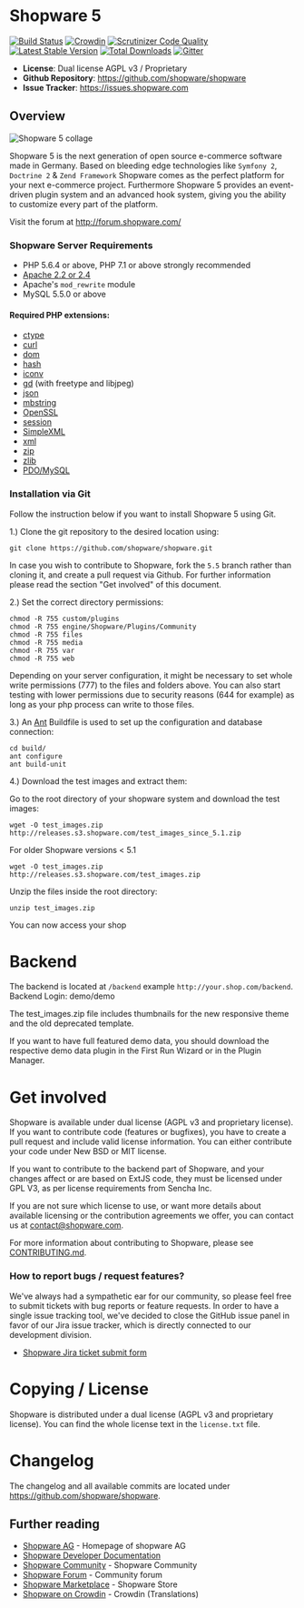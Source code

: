 # Shopware 5

[![Build Status](https://travis-ci.org/shopware/shopware.svg?branch=5.5)](https://travis-ci.org/shopware/shopware)
[![Crowdin](https://d322cqt584bo4o.cloudfront.net/shopware/localized.svg)](https://crowdin.com/project/shopware)
[![Scrutinizer Code Quality](https://scrutinizer-ci.com/g/shopware/shopware/badges/quality-score.png?b=5.5)](https://scrutinizer-ci.com/g/shopware/shopware/?branch=5.5)
[![Latest Stable Version](https://poser.pugx.org/shopware/shopware/v/stable)](https://packagist.org/packages/shopware/shopware)
[![Total Downloads](https://poser.pugx.org/shopware/shopware/downloads)](https://packagist.org/packages/shopware/shopware)
[![Gitter](https://badges.gitter.im/shopware/shopware.svg)](https://gitter.im/shopware/shopware?utm_source=badge&utm_medium=badge&utm_campaign=pr-badge)

- **License**: Dual license AGPL v3 / Proprietary
- **Github Repository**: <https://github.com/shopware/shopware>
- **Issue Tracker**: <https://issues.shopware.com>

## Overview

![Shopware 5 collage](http://cdn.shopware.de/github/readme_screenshot.png)

Shopware 5 is the next generation of open source e-commerce software made in Germany. Based on bleeding edge technologies like `Symfony 2`, `Doctrine 2` & `Zend Framework` Shopware comes as the perfect platform for your next e-commerce project.
Furthermore Shopware 5 provides an event-driven plugin system and an advanced hook system, giving you the ability to customize every part of the platform.

Visit the forum at <http://forum.shopware.com/>

### Shopware Server Requirements

- PHP 5.6.4 or above, PHP 7.1 or above strongly recommended
- [Apache 2.2 or 2.4](https://httpd.apache.org/)
- Apache's `mod_rewrite` module
- MySQL 5.5.0 or above

#### Required PHP extensions:

-   <a href="http://php.net/manual/en/book.ctype.php" target="_blank">ctype</a>
-   <a href="http://php.net/manual/en/book.curl.php" target="_blank">curl</a>
-   <a href="http://php.net/manual/en/book.dom.php" target="_blank">dom</a>
-   <a href="http://php.net/manual/en/book.hash.php" target="_blank">hash</a>
-   <a href="http://php.net/manual/en/book.iconv.php" target="_blank">iconv</a>
-   <a href="http://php.net/manual/en/book.image.php" target="_blank">gd</a> (with freetype and libjpeg)
-   <a href="http://php.net/manual/en/book.json.php" target="_blank">json</a>
-   <a href="http://php.net/manual/en/book.mbstring.php" target="_blank">mbstring</a>
-   <a href="http://php.net/manual/en/book.openssl.php" target="_blank">OpenSSL</a>
-   <a href="http://php.net/manual/en/book.session.php" target="_blank">session</a>
-   <a href="http://php.net/manual/en/book.simplexml.php" target="_blank">SimpleXML</a>
-   <a href="http://php.net/manual/en/book.xml.php" target="_blank">xml</a>
-   <a href="http://php.net/manual/en/book.zip.php" target="_blank">zip</a>
-   <a href="http://php.net/manual/en/book.zlib.php" target="_blank">zlib</a>
-   <a href="http://php.net/manual/en/ref.pdo-mysql.php" target="_blank">PDO/MySQL</a>

### Installation via Git

Follow the instruction below if you want to install Shopware 5 using Git.

1.) Clone the git repository to the desired location using:

    git clone https://github.com/shopware/shopware.git

In case you wish to contribute to Shopware, fork the `5.5` branch rather than cloning it, and create a pull request via Github. For further information please read the section "Get involved" of this document.

2.) Set the correct directory permissions:

    chmod -R 755 custom/plugins
    chmod -R 755 engine/Shopware/Plugins/Community
    chmod -R 755 files
    chmod -R 755 media
    chmod -R 755 var
    chmod -R 755 web

Depending on your server configuration, it might be necessary to set whole write permissions (777) to the files and folders above.
You can also start testing with lower permissions due to security reasons (644 for example) as long as your php process can write to those files.

3.) An [Ant](http://ant.apache.org/) Buildfile is used to set up the configuration and database connection:

    cd build/
    ant configure
    ant build-unit

4.) Download the test images and extract them:

Go to the root directory of your shopware system and download the test images:

	wget -O test_images.zip http://releases.s3.shopware.com/test_images_since_5.1.zip

For older Shopware versions < 5.1

	wget -O test_images.zip http://releases.s3.shopware.com/test_images.zip

Unzip the files inside the root directory:

	unzip test_images.zip

You can now access your shop

# Backend

The backend is located at `/backend` example `http://your.shop.com/backend`.
Backend Login: demo/demo

The test_images.zip file includes thumbnails for the new responsive theme and the old deprecated template.

If you want to have full featured demo data, you should download the respective demo data plugin in the First Run Wizard or in the Plugin Manager.

# Get involved

Shopware is available under dual license (AGPL v3 and proprietary license). If you want to contribute code (features or bugfixes), you have to create a pull request and include valid license information. You can either contribute your code under New BSD or MIT license.

If you want to contribute to the backend part of Shopware, and your changes affect or are based on ExtJS code, they must be licensed under GPL V3, as per license requirements from Sencha Inc.

If you are not sure which license to use, or want more details about available licensing or the contribution agreements we offer, you can contact us at <contact@shopware.com>.

For more information about contributing to Shopware, please see [CONTRIBUTING.md](CONTRIBUTING.md).


### How to report bugs / request features?

We've always had a sympathetic ear for our community, so please feel free to submit tickets with bug reports or feature requests. In order to have a single issue tracking tool, we've decided to close the GitHub issue panel in favor of our Jira issue tracker, which is directly connected to our development division.

* [Shopware Jira ticket submit form](https://issues.shopware.com)

# Copying / License

Shopware is distributed under a dual license (AGPL v3 and proprietary license). You can find the whole license text in the `license.txt` file.

# Changelog

The changelog and all available commits are located under <https://github.com/shopware/shopware>.

## Further reading

* [Shopware AG](http://www.shopware.com) - Homepage of shopware AG
* [Shopware Developer Documentation](https://devdocs.shopware.com/)
* [Shopware Community](http://community.shopware.com/) - Shopware Community
* [Shopware Forum](http://forum.shopware.com) - Community forum
* [Shopware Marketplace](http://store.shopware.com) - Shopware Store
* [Shopware on Crowdin](https://crowdin.com/project/shopware) - Crowdin (Translations)
